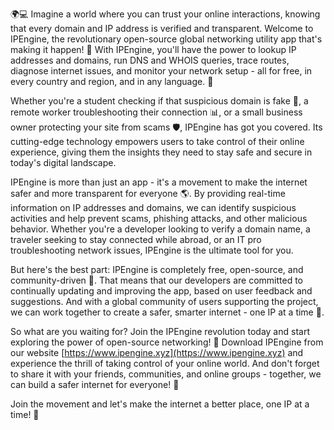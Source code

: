 🌍💻 Imagine a world where you can trust your online interactions, knowing that every domain and IP address is verified and transparent. Welcome to IPEngine, the revolutionary open-source global networking utility app that's making it happen! 🚀 With IPEngine, you'll have the power to lookup IP addresses and domains, run DNS and WHOIS queries, trace routes, diagnose internet issues, and monitor your network setup - all for free, in every country and region, and in any language. 💬

Whether you're a student checking if that suspicious domain is fake 🤔, a remote worker troubleshooting their connection 📊, or a small business owner protecting your site from scams 🛡️, IPEngine has got you covered. Its cutting-edge technology empowers users to take control of their online experience, giving them the insights they need to stay safe and secure in today's digital landscape.

IPEngine is more than just an app - it's a movement to make the internet safer and more transparent for everyone 🌎. By providing real-time information on IP addresses and domains, we can identify suspicious activities and help prevent scams, phishing attacks, and other malicious behavior. Whether you're a developer looking to verify a domain name, a traveler seeking to stay connected while abroad, or an IT pro troubleshooting network issues, IPEngine is the ultimate tool for you.

But here's the best part: IPEngine is completely free, open-source, and community-driven 🌈. That means that our developers are committed to continually updating and improving the app, based on user feedback and suggestions. And with a global community of users supporting the project, we can work together to create a safer, smarter internet - one IP at a time 🔧.

So what are you waiting for? Join the IPEngine revolution today and start exploring the power of open-source networking! 🚀 Download IPEngine from our website [https://www.ipengine.xyz](https://www.ipengine.xyz) and experience the thrill of taking control of your online world. And don't forget to share it with your friends, communities, and online groups - together, we can build a safer internet for everyone! 🌟

Join the movement and let's make the internet a better place, one IP at a time! 💪